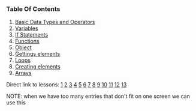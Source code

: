 ### Table Of Contents

1. [Basic Data Types and Operators](#basic-data-types)
1. [Variables](#variables)
1. [If Statements](#if)
1. [Functions](#functions)
1. [Object](#objects)
1. [Gettings elements](#get-element)
1. [Loops](#loops)
1. [Creating elements](#create-element)
1. [Arrays](#arrays)

Direct link to lessons: [1](#lesson1) [2](#lesson2) [3](#lesson3) [4](#lesson4) [5](#lesson5) [6](#lesson6) [7](#lesson7) [8](#lesson8) [9](#lesson9) [10](#lesson10) [11](#lesson11) [12](#lesson12) [13](#lesson13)

NOTE: when we have too many entries that don't fit on one screen we can use this <!-- .slide: style="font-size:80%" -->
